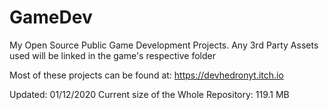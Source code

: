 # GameDev
My Open Source Public Game Development Projects. Any 3rd Party Assets used will be linked in the game's respective folder

Most of these projects can be found at: https://devhedronyt.itch.io

Updated: 01/12/2020
Current size of the Whole Repository: 119.1 MB
